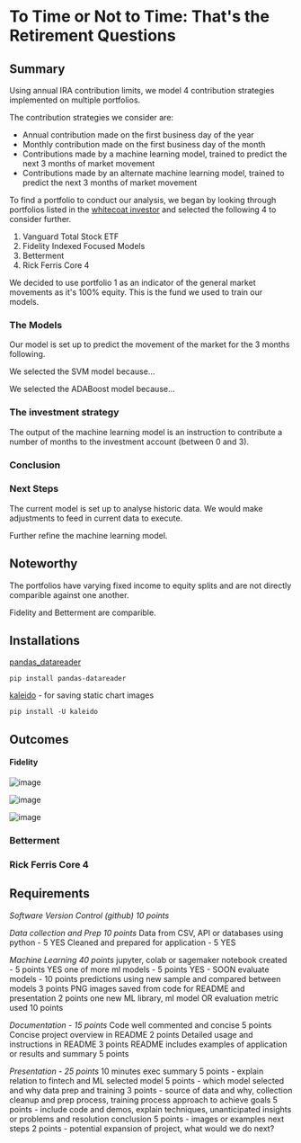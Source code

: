 # To Time or Not to Time: That's the Retirement Questions

## Summary

Using annual IRA contribution limits, we model 4 contribution strategies implemented on multiple portfolios. 

The contribution strategies we consider are: 

* Annual contribution made on the first business day of the year
* Monthly contribution made on the first business day of the month 
* Contributions made by a machine learning model, trained to predict the next 3 months of market movement
* Contributions made by an alternate machine learning model, trained to predict the next 3 months of market movement

To find a portfolio to conduct our analysis, we began by looking through portfolios listed in the [whitecoat investor](https://www.whitecoatinvestor.com/150-portfolios-better-than-yours/comment-page-3/) and selected the following 4 to consider further. 

1) Vanguard Total Stock ETF
2) Fidelity Indexed Focused Models
3) Betterment
4) Rick Ferris Core 4

We decided to use portfolio 1 as an indicator of the general market movements as it's 100% equity. This is the fund we used to train our models. 

### The Models

Our model is set up to predict the movement of the market for the 3 months following. 

We selected the SVM model because... 

We selected the ADABoost model because... 

### The investment strategy 

The output of the machine learning model is an instruction to contribute a number of months to the investment account (between 0 and 3). 

### Conclusion 


### Next Steps 

The current model is set up to analyse historic data. We would make adjustments to feed in current data to execute. 

Further refine the machine learning model. 


## Noteworthy 

The portfolios have varying fixed income to equity splits and are not directly comparible against one another. 

Fidelity and Betterment are comparible.

## Installations

[pandas_datareader](https://pypi.org/project/pandas-datareader/)


``` pip install pandas-datareader ```

[kaleido](https://pypi.org/project/kaleido/) - for saving static chart images


``` pip install -U kaleido ```

## Outcomes

#### Fidelity

![image](./images/fidelity_index_focused_models_annual.png)


![image](./images/fidelity_index_focused_models_monthly.png)

![image](./images/fidelity_index_focused_models_ml_model_1.png)

### Betterment 


### Rick Ferris Core 4



## Requirements

*Software Version Control (github) 10 points*

*Data collection and Prep 10 points*
  Data from CSV, API or databases using python - 5 YES
  Cleaned and prepared for application - 5 YES

*Machine Learning 40 points*
  jupyter, colab or sagemaker notebook created - 5 points YES
  one of more ml models - 5 points YES - SOON
  evaluate models - 10 points
  predictions using new sample and compared between models 3 points
  PNG images saved from code for README and presentation 2 points
  one new ML library, ml model OR evaluation metric used 10 points

*Documentation - 15 points*
  Code well commented and concise 5 points
  Concise project overview in README 2 points
  Detailed usage and instructions in README 3 points
  README includes examples of application or results and summary 5 points

*Presentation - 25 points*
10 minutes
  exec summary 5 points - explain relation to fintech and ML
  selected model 5 points - which model selected and why
  data prep and training 3 points - source of data and why, collection cleanup and prep process, training process
  approach to achieve goals 5 points - include code and demos, explain techniques, unanticipated insights or problems and resolution
  conclusion 5 points - images or examples
  next steps 2 points - potential expansion of project, what would we do next?
